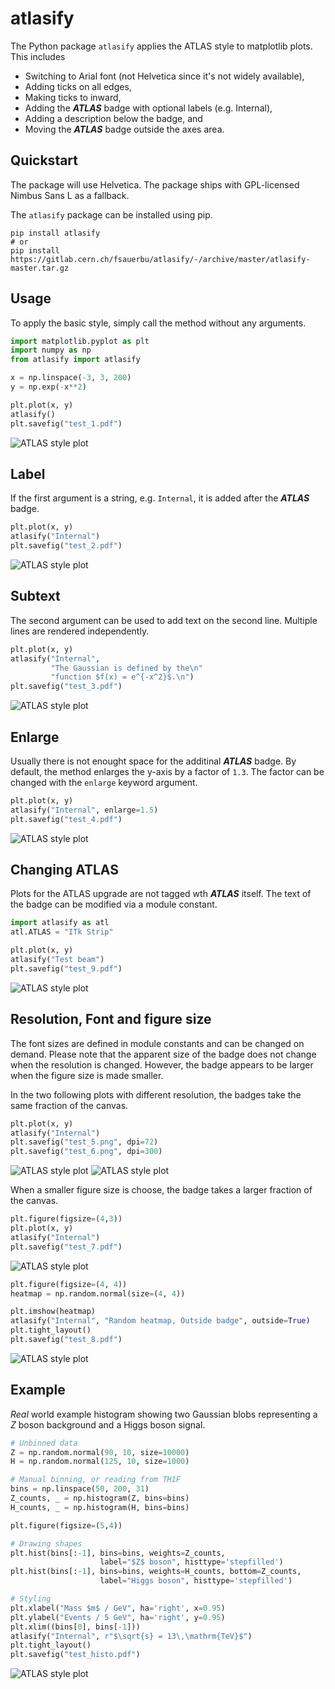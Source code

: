 # atlasify

The Python package `atlasify` applies the ATLAS style to matplotlib plots. This includes

 - Switching to Arial font (not Helvetica since it's not widely available),
 - Adding ticks on all edges,
 - Making ticks to inward,
 - Adding the ***ATLAS*** badge with optional labels (e.g. Internal),
 - Adding a description below the badge, and
 - Moving the ***ATLAS*** badge outside the axes area.

## Quickstart

The package will use Helvetica. The
package ships with GPL-licensed Nimbus Sans L as a fallback.

The `atlasify` package can be installed using pip.

```console
pip install atlasify
# or 
pip install https://gitlab.cern.ch/fsauerbu/atlasify/-/archive/master/atlasify-master.tar.gz
```


## Usage

To apply the basic style, simply call the method without any arguments.


<!-- write example.py -->
```python
import matplotlib.pyplot as plt
import numpy as np
from atlasify import atlasify

x = np.linspace(-3, 3, 200)
y = np.exp(-x**2)

plt.plot(x, y)
atlasify()
plt.savefig("test_1.pdf")
```

<!-- append example.py
```python
plt.savefig("test_1.png", dpi=300)
plt.clf()
```
-->

![ATLAS style plot](https://gitlab.cern.ch/fsauerbu/atlasify/-/jobs/artifacts/master/raw/test_1.png?job=doxec)

## Label
If the first argument is a string, e.g. `Internal`, it is added after
the ***ATLAS*** badge.

<!-- append example.py -->
```python
plt.plot(x, y)
atlasify("Internal")
plt.savefig("test_2.pdf")
```

<!-- append example.py
```python
plt.savefig("test_2.png", dpi=300)
plt.clf()
```
-->

![ATLAS style plot](https://gitlab.cern.ch/fsauerbu/atlasify/-/jobs/artifacts/master/raw/test_2.png?job=doxec)

## Subtext
The second argument can be used to add text on the second line. Multiple lines
are rendered independently.

<!-- append example.py -->
```python
plt.plot(x, y)
atlasify("Internal", 
         "The Gaussian is defined by the\n"
         "function $f(x) = e^{-x^2}$.\n")
plt.savefig("test_3.pdf")
```

<!-- append example.py
```python
plt.savefig("test_3.png", dpi=300)
plt.clf()
```
-->

![ATLAS style plot](https://gitlab.cern.ch/fsauerbu/atlasify/-/jobs/artifacts/master/raw/test_3.png?job=doxec)

## Enlarge
Usually there is not enought space for the additinal ***ATLAS*** badge. By
default, the method enlarges the y-axis by a factor of `1.3`. The factor can
be changed with the `enlarge` keyword argument.

<!-- append example.py -->
```python
plt.plot(x, y)
atlasify("Internal", enlarge=1.5)
plt.savefig("test_4.pdf")
```

<!-- append example.py
```python
plt.savefig("test_4.png", dpi=300)
plt.clf()
```
-->

![ATLAS style plot](https://gitlab.cern.ch/fsauerbu/atlasify/-/jobs/artifacts/master/raw/test_4.png?job=doxec)

## Changing ATLAS
Plots for the ATLAS upgrade are not tagged wth ***ATLAS*** itself. The text of
the badge can be modified via a module constant.

<!-- append example.py -->
```python
import atlasify as atl
atl.ATLAS = "ITk Strip"

plt.plot(x, y)
atlasify("Test beam")
plt.savefig("test_9.pdf")
```

<!-- append example.py
```python
plt.savefig("test_9.png", dpi=300)
plt.clf()
atl.ATLAS = "ATLAS"
```
-->

![ATLAS style plot](https://gitlab.cern.ch/fsauerbu/atlasify/-/jobs/artifacts/master/raw/test_9.png?job=doxec)

## Resolution, Font and figure size
The font sizes are defined in module constants and can be changed on demand.
Please note that the apparent size of the badge does not change when the
resolution is changed. However, the badge appears to be larger when the figure
size is made smaller.

In the two following plots with different resolution, the badges take the same fraction
of the canvas.
<!-- append example.py -->
```python
plt.plot(x, y)
atlasify("Internal")
plt.savefig("test_5.png", dpi=72)
plt.savefig("test_6.png", dpi=300)
```

<!-- append example.py
```python
plt.clf()
```
-->

![ATLAS style plot](https://gitlab.cern.ch/fsauerbu/atlasify/-/jobs/artifacts/master/raw/test_5.png?job=doxec)
![ATLAS style plot](https://gitlab.cern.ch/fsauerbu/atlasify/-/jobs/artifacts/master/raw/test_6.png?job=doxec)

When a smaller figure size is choose, the badge takes a larger fraction of the
canvas.
<!-- append example.py -->
```python
plt.figure(figsize=(4,3))
plt.plot(x, y)
atlasify("Internal")
plt.savefig("test_7.pdf")
```

<!-- append example.py
```python
plt.savefig("test_7.png", dpi=300)
plt.clf()
```
-->

![ATLAS style plot](https://gitlab.cern.ch/fsauerbu/atlasify/-/jobs/artifacts/master/raw/test_7.png?job=doxec)


<!-- append example.py -->
```python
plt.figure(figsize=(4, 4))
heatmap = np.random.normal(size=(4, 4))

plt.imshow(heatmap)
atlasify("Internal", "Random heatmap, Outside badge", outside=True)
plt.tight_layout()
plt.savefig("test_8.pdf")
```

<!-- append example.py
```python
plt.savefig("test_8.png", dpi=300)
plt.clf()
```
-->

![ATLAS style plot](https://gitlab.cern.ch/fsauerbu/atlasify/-/jobs/artifacts/master/raw/test_8.png?job=doxec)

## Example
*Real* world example histogram showing two Gaussian blobs representing a *Z*
boson background and a Higgs boson signal.

<!-- append example.py -->
```python
# Unbinned data
Z = np.random.normal(90, 10, size=10000)
H = np.random.normal(125, 10, size=1000)

# Manual binning, or reading from TH1F
bins = np.linspace(50, 200, 31)
Z_counts, _ = np.histogram(Z, bins=bins)
H_counts, _ = np.histogram(H, bins=bins)

plt.figure(figsize=(5,4))

# Drawing shapes
plt.hist(bins[:-1], bins=bins, weights=Z_counts,
                    label="$Z$ boson", histtype='stepfilled')
plt.hist(bins[:-1], bins=bins, weights=H_counts, bottom=Z_counts,
                    label="Higgs boson", histtype='stepfilled')

# Styling
plt.xlabel("Mass $m$ / GeV", ha='right', x=0.95)
plt.ylabel("Events / 5 GeV", ha='right', y=0.95)
plt.xlim((bins[0], bins[-1]))
atlasify("Internal", r"$\sqrt{s} = 13\,\mathrm{TeV}$")
plt.tight_layout()
plt.savefig("test_histo.pdf")
```

<!-- append example.py
```python
plt.savefig("test_histo.png", dpi=300)
plt.clf()
```
-->

![ATLAS style
plot](https://gitlab.cern.ch/fsauerbu/atlasify/-/jobs/artifacts/master/raw/test_histo.png?job=doxec)

<!-- console
```
$ python3 example.py
```
-->



